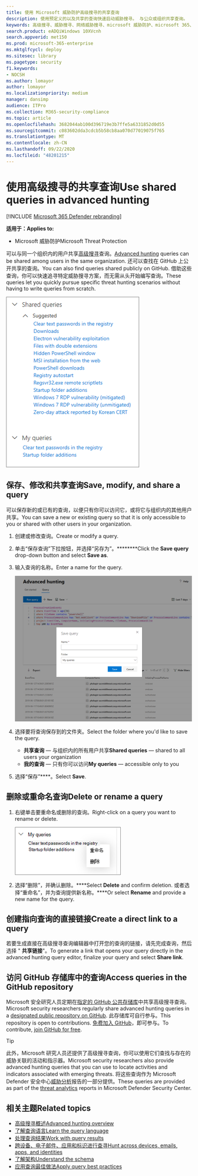 ```yaml
---
title: 使用 Microsoft 威胁防护高级搜寻的共享查询
description: 使用预定义的以及共享的查询快速启动威胁搜寻。 与公众或组织共享查询。
keywords: 高级搜寻、威胁搜寻、网络威胁搜寻、microsoft 威胁防护、microsoft 365、mtp、m365、搜索、查询、遥测、自定义检测、架构、kusto、github 存储库、我的查询、共享查询
search.product: eADQiWindows 10XVcnh
search.appverid: met150
ms.prod: microsoft-365-enterprise
ms.mktglfcycl: deploy
ms.sitesec: library
ms.pagetype: security
f1.keywords:
- NOCSH
ms.author: lomayor
author: lomayor
ms.localizationpriority: medium
manager: dansimp
audience: ITPro
ms.collection: M365-security-compliance
ms.topic: article
ms.openlocfilehash: 3682044ab100d396719e3b7ffe5a6331852d0d55
ms.sourcegitcommit: c083602dda3cdcb5b58cb8aa070d77019075f765
ms.translationtype: MT
ms.contentlocale: zh-CN
ms.lasthandoff: 09/22/2020
ms.locfileid: "48201215"
---
```

# <a name="use-shared-queries-in-advanced-hunting"></a><span data-ttu-id="7dd37-105">使用高级搜寻的共享查询</span><span class="sxs-lookup"><span data-stu-id="7dd37-105">Use shared queries in advanced hunting</span></span>

[!INCLUDE [Microsoft 365 Defender rebranding](../includes/microsoft-defender.md)]


<span data-ttu-id="7dd37-106">**适用于：**</span><span class="sxs-lookup"><span data-stu-id="7dd37-106">**Applies to:**</span></span>
- <span data-ttu-id="7dd37-107">Microsoft 威胁防护</span><span class="sxs-lookup"><span data-stu-id="7dd37-107">Microsoft Threat Protection</span></span>



<span data-ttu-id="7dd37-108">可以与同一个组织内的用户共享[高级搜寻](advanced-hunting-overview.md)查询。</span><span class="sxs-lookup"><span data-stu-id="7dd37-108">[Advanced hunting](advanced-hunting-overview.md) queries can be shared among users in the same organization.</span></span> <span data-ttu-id="7dd37-109">还可以查找在 GitHub 上公开共享的查询。</span><span class="sxs-lookup"><span data-stu-id="7dd37-109">You can also find queries shared publicly on GitHub.</span></span> <span data-ttu-id="7dd37-110">借助这些查询，你可以快速追寻特定威胁搜寻方案，而无需从头开始编写查询。</span><span class="sxs-lookup"><span data-stu-id="7dd37-110">These queries let you quickly pursue specific threat hunting scenarios without having to write queries from scratch.</span></span>

![共享查询的图像](../../media/advanced-hunting-shared-queries.png)

## <a name="save-modify-and-share-a-query"></a><span data-ttu-id="7dd37-112">保存、修改和共享查询</span><span class="sxs-lookup"><span data-stu-id="7dd37-112">Save, modify, and share a query</span></span>
<span data-ttu-id="7dd37-113">可以保存新的或已有的查询，以便只有你可以访问它，或将它与组织内的其他用户共享。</span><span class="sxs-lookup"><span data-stu-id="7dd37-113">You can save a new or existing query so that it is only accessible to you or shared with other users in your organization.</span></span> 

1. <span data-ttu-id="7dd37-114">创建或修改查询。</span><span class="sxs-lookup"><span data-stu-id="7dd37-114">Create or modify a query.</span></span> 

2. <span data-ttu-id="7dd37-115">单击“保存查询”下拉按钮，并选择“另存为”。\*\*\*\*\*\*\*\*</span><span class="sxs-lookup"><span data-stu-id="7dd37-115">Click the **Save query** drop-down button and select **Save as**.</span></span>
    
3. <span data-ttu-id="7dd37-116">输入查询的名称。</span><span class="sxs-lookup"><span data-stu-id="7dd37-116">Enter a name for the query.</span></span> 

   ![保存查询的图像](../../media/advanced-hunting-save-query.png)

4. <span data-ttu-id="7dd37-118">选择要将查询保存到的文件夹。</span><span class="sxs-lookup"><span data-stu-id="7dd37-118">Select the folder where you'd like to save the query.</span></span>
    - <span data-ttu-id="7dd37-119">**共享查询** — 与组织内的所有用户共享</span><span class="sxs-lookup"><span data-stu-id="7dd37-119">**Shared queries** — shared to all users your organization</span></span>
    - <span data-ttu-id="7dd37-120">**我的查询** — 只有你可以访问</span><span class="sxs-lookup"><span data-stu-id="7dd37-120">**My queries** — accessible only to you</span></span>
    
5. <span data-ttu-id="7dd37-121">选择“保存”\*\*\*\*。</span><span class="sxs-lookup"><span data-stu-id="7dd37-121">Select **Save**.</span></span> 

## <a name="delete-or-rename-a-query"></a><span data-ttu-id="7dd37-122">删除或重命名查询</span><span class="sxs-lookup"><span data-stu-id="7dd37-122">Delete or rename a query</span></span>
1. <span data-ttu-id="7dd37-123">右键单击要重命名或删除的查询。</span><span class="sxs-lookup"><span data-stu-id="7dd37-123">Right-click on a query you want to rename or delete.</span></span>

    ![删除查询的图像](../../media/advanced_hunting_delete_rename.png)

2. <span data-ttu-id="7dd37-125">选择“删除”，并确认删除。\*\*\*\*</span><span class="sxs-lookup"><span data-stu-id="7dd37-125">Select **Delete** and confirm deletion.</span></span> <span data-ttu-id="7dd37-126">或者选择“重命名”，并为查询提供新名称。\*\*\*\*</span><span class="sxs-lookup"><span data-stu-id="7dd37-126">Or select **Rename** and provide a new name for the query.</span></span>

## <a name="create-a-direct-link-to-a-query"></a><span data-ttu-id="7dd37-127">创建指向查询的直接链接</span><span class="sxs-lookup"><span data-stu-id="7dd37-127">Create a direct link to a query</span></span>
<span data-ttu-id="7dd37-128">若要生成直接在高级搜寻查询编辑器中打开您的查询的链接，请先完成查询，然后选择 " **共享链接**"。</span><span class="sxs-lookup"><span data-stu-id="7dd37-128">To generate a link that opens your query directly in the advanced hunting query editor, finalize your query and select **Share link**.</span></span>

## <a name="access-queries-in-the-github-repository"></a><span data-ttu-id="7dd37-129">访问 GitHub 存储库中的查询</span><span class="sxs-lookup"><span data-stu-id="7dd37-129">Access queries in the GitHub repository</span></span>  
<span data-ttu-id="7dd37-130">Microsoft 安全研究人员定期在[指定的 GitHub 公共存储库](https://aka.ms/hunting-queries)中共享高级搜寻查询。</span><span class="sxs-lookup"><span data-stu-id="7dd37-130">Microsoft security researchers regularly share advanced hunting queries in a [designated public repository on GitHub](https://aka.ms/hunting-queries).</span></span> <span data-ttu-id="7dd37-131">此存储库可自行参与。</span><span class="sxs-lookup"><span data-stu-id="7dd37-131">This repository is open to contributions.</span></span> <span data-ttu-id="7dd37-132">[免费加入 GitHub](https://github.com/)，即可参与。</span><span class="sxs-lookup"><span data-stu-id="7dd37-132">To contribute, [join GitHub for free](https://github.com/).</span></span>

>[!tip]
><span data-ttu-id="7dd37-133">此外，Microsoft 研究人员还提供了高级搜寻查询，你可以使用它们查找与存在的威胁关联的活动和指示器。</span><span class="sxs-lookup"><span data-stu-id="7dd37-133">Microsoft security researchers also provide advanced hunting queries that you can use to locate activities and indicators associated with emerging threats.</span></span> <span data-ttu-id="7dd37-134">将这些查询作为 Microsoft Defender 安全中心[威胁分析](https://docs.microsoft.com/windows/security/threat-protection/microsoft-defender-atp/threat-analytics)报告的一部分提供。</span><span class="sxs-lookup"><span data-stu-id="7dd37-134">These queries are provided as part of the [threat analytics](https://docs.microsoft.com/windows/security/threat-protection/microsoft-defender-atp/threat-analytics) reports in Microsoft Defender Security Center.</span></span>

## <a name="related-topics"></a><span data-ttu-id="7dd37-135">相关主题</span><span class="sxs-lookup"><span data-stu-id="7dd37-135">Related topics</span></span>
- [<span data-ttu-id="7dd37-136">高级搜寻概述</span><span class="sxs-lookup"><span data-stu-id="7dd37-136">Advanced hunting overview</span></span>](advanced-hunting-overview.md)
- [<span data-ttu-id="7dd37-137">了解查询语言</span><span class="sxs-lookup"><span data-stu-id="7dd37-137">Learn the query language</span></span>](advanced-hunting-query-language.md)
- [<span data-ttu-id="7dd37-138">处理查询结果</span><span class="sxs-lookup"><span data-stu-id="7dd37-138">Work with query results</span></span>](advanced-hunting-query-results.md)
- [<span data-ttu-id="7dd37-139">跨设备、电子邮件、应用和标识进行查寻</span><span class="sxs-lookup"><span data-stu-id="7dd37-139">Hunt across devices, emails, apps, and identities</span></span>](advanced-hunting-query-emails-devices.md)
- [<span data-ttu-id="7dd37-140">了解架构</span><span class="sxs-lookup"><span data-stu-id="7dd37-140">Understand the schema</span></span>](advanced-hunting-schema-tables.md)
- [<span data-ttu-id="7dd37-141">应用查询最佳做法</span><span class="sxs-lookup"><span data-stu-id="7dd37-141">Apply query best practices</span></span>](advanced-hunting-best-practices.md)
